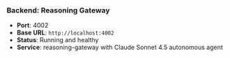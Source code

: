 ### Backend: Reasoning Gateway

- **Port**: 4002
- **Base URL**: `http://localhost:4002`
- **Status**: Running and healthy
- **Service**: reasoning-gateway with Claude Sonnet 4.5 autonomous agent
